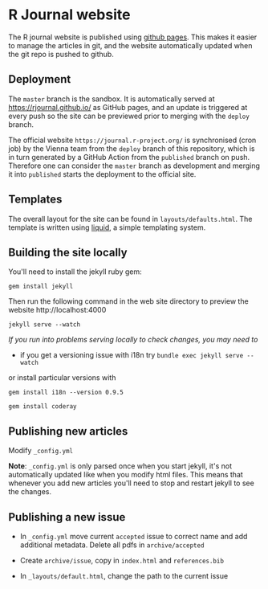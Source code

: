 # R Journal website

The R journal website is published using [github pages](http://pages.github.com/). This makes it easier to manage the articles in git, and the website automatically updated when the git repo is pushed to github.

## Deployment

The `master` branch is the sandbox. It is automatically served at https://rjournal.github.io/ as GitHub pages, and an update is triggered at every push so the site can be previewed prior to merging with the `deploy` branch.

The official website `https://journal.r-project.org/` is synchronised (cron job) by the Vienna team from the `deploy` branch of this repository, which is in turn generated by a GitHub Action from the `published` branch on push. Therefore one can consider the `master` branch as development and merging it into `published` starts the deployment to the official site.

## Templates

The overall layout for the site can be found in `layouts/defaults.html`.  The template is written using [liquid](https://github.com/Shopify/liquid/wiki/Liquid-for-Designers), a simple templating system.

## Building the site locally

You'll need to install the jekyll ruby gem:

```
gem install jekyll
```

Then run the following command in the web site directory to preview the website http://localhost:4000

```
jekyll serve --watch
```

*If you run into problems serving locally to check changes, you may need to*

- if you get a versioning issue with i18n try ```bundle exec jekyll serve --watch```

or install particular versions with

```gem install i18n --version 0.9.5```

```gem install coderay```

## Publishing new articles

Modify `_config.yml`

__Note__: `_config.yml` is only parsed once when you start jekyll, it's not automatically updated like when you modify html files. This means that whenever you add new articles you'll need to stop and restart jekyll to see the changes.

## Publishing a new issue

* In `_config.yml` move current `accepted` issue to correct name and add additional metadata. Delete all pdfs in `archive/accepted`

* Create `archive/issue`, copy in `index.html` and `references.bib`

* In `_layouts/default.html`, change the path to the current issue

